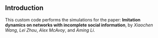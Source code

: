 ## Introduction

This custom code performs the simulations for the paper: **Imitation dynamics on networks with incomplete social information**, by *Xiaochen Wang*, *Lei Zhou*, *Alex McAvoy*, and *Aming Li*. 
